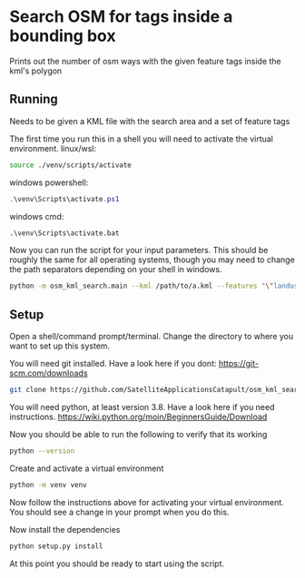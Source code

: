 # Search OSM for tags inside a bounding box

Prints out the number of osm ways with the given feature tags inside the kml's polygon

## Running

Needs to be given a KML file with the search area and a set of feature tags

The first time you run this in a shell you will need to activate the virtual environment.
linux/wsl:
```bash
source ./venv/scripts/activate
```
windows powershell:
```powershell
.\venv\Scripts\activate.ps1
```
windows cmd:
```bat
.\venv\Scripts\activate.bat
```

Now you can run the script for your input parameters. This should be roughly the same for all operating systems, though 
you may need to change the path separators depending on your shell in windows.

```bash
python -m osm_kml_search.main --kml /path/to/a.kml --features "\"landuse\"=\"quarry\"" --features "\"landuse\"=\"industrial\""
```

## Setup

Open a shell/command prompt/terminal.
Change the directory to where you want to set up this system.

You will need git installed. Have a look here if you dont: https://git-scm.com/downloads
```bash
git clone https://github.com/SatelliteApplicationsCatapult/osm_kml_search.git 
```

You will need python, at least version 3.8. Have a look here if you need instructions. https://wiki.python.org/moin/BeginnersGuide/Download

Now you should be able to run the following to verify that its working

```bash
python --version
```

Create and activate a virtual environment

```bash
python -m venv venv
```

Now follow the instructions above for activating your virtual environment. You should see a change in your prompt when you do this.

Now install the dependencies


```bash
python setup.py install
```

At this point you should be ready to start using the script. 